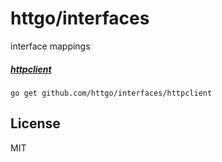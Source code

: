 # httgo/interfaces

interface mappings

##### [httpclient](https://github.com/httgo/interfaces/httpclient)

    go get github.com/httgo/interfaces/httpclient

## License

MIT